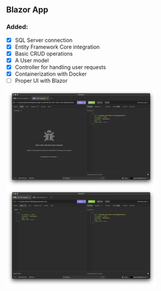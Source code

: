 ## Blazor App 

### Added: 
- [x] SQL Server connection
- [x] Entity Framework Core integration
- [x] Basic CRUD operations
- [x] A User model
- [x] Controller for handling user requests
- [x] Containerization with Docker
- [ ] Proper UI with Blazor

<p float="left">
  <img src="./docs/get-request-showcase.png" width="400"/>
  <img src="./docs/post-request-showcase.png" width="400"/>
</p>